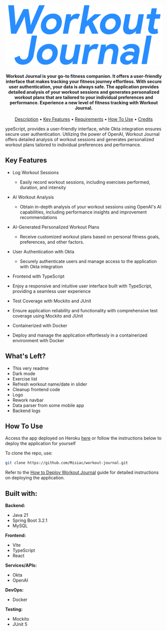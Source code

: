 <h1 align="center">
  <br>
 <img src="assets/logo.png" alt="Workout Journal">


<h4 align="center">
Workout Journal is your go-to fitness companion. It offers a user-friendly interface that makes tracking your fitness journey effortless. With secure user authentication, your data is always safe. The application provides detailed analysis of your workout sessions and generates personalized workout plans that are tailored to your individual preferences and performance. Experience a new level of fitness tracking with Workout Journal.
</h4>
<p align="center">
	<a href="#description">Description</a> •
  <a href="#key-features">Key Features</a> •
  <a href="#requirements">Requirements</a> •
  <a href="#how-to-use">How To Use</a> •
  <a href="#credits">Credits</a> 
	
</p>

ypeScript, provides a user-friendly interface, while Okta integration ensures secure user authentication. Utilizing the power of OpenAI, Workout Journal offers detailed analysis of workout sessions and generates personalized workout plans tailored to individual preferences and performance.



## Key Features

* Log Workout Sessions
  - Easily record workout sessions, including exercises performed, duration, and intensity

* AI Workout Analysis
  - Obtain in-depth analysis of your workout sessions using OpenAI's AI capabilities, including performance insights and improvement recommendations

* AI-Generated Personalized Workout Plans
  - Receive customized workout plans based on personal fitness goals, preferences, and other factors.

* User Authentication with Okta
  - Securely authenticate users and manage access to the application with Okta integration

* Frontend with TypeScript
 - Enjoy a responsive and intuitive user interface built with TypeScript, providing a seamless user experience

* Test Coverage with Mockito and JUnit
 - Ensure application reliability and functionality with comprehensive test coverage using Mockito and JUnit

* Containerized with Docker
 - Deploy and manage the application effortlessly in a containerized environment with Docker

## What's Left?

- This very readme
- Dark mode
- Exercise list
- Refresh workout name/date in slider
- Cleanup frontend code
- Logo
- Rework navbar
- Data parser from some mobile app
- Backend logs

## How To Use

Access the app deployed on Heroku [here](https://workout-journal-ai.herokuapp.com/)
or follow the instructions below to deploy the application for yourself

To clone the repo, use:
```bash
git clone https://github.com/Misiac/workout-journal.git
```
Refer to the [How to Deploy Workout Journal](howToDeploy.md) guide for detailed instructions on deploying the application.
 
## Built with:

**Backend:**
- Java 21
- Spring Boot 3.2.1
- MySQL

**Frontend:**
- Vite
- TypeScript
- React

**Services/APIs:**
- Okta
- OpenAI

**DevOps:**
- Docker

**Testing:**
- Mockito
- JUnit 5
